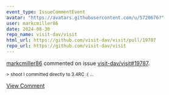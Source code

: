 ```yaml
---
event_type: IssueCommentEvent
avatar: "https://avatars.githubusercontent.com/u/5720676?"
user: markcmiller86
date: 2024-08-30
repo_name: visit-dav/visit
html_url: https://github.com/visit-dav/visit/pull/19787
repo_url: https://github.com/visit-dav/visit
---
```


<a href='https://github.com/markcmiller86' target='_blank'>markcmiller86</a> commented on issue <a href='https://github.com/visit-dav/visit/pull/19787' target='_blank'>visit-dav/visit#19787</a>.

<small>> shoot I committed directly to 3.4RC :(...</small>

<a href='https://github.com/visit-dav/visit/pull/19787' target='_blank'>View Comment</a>